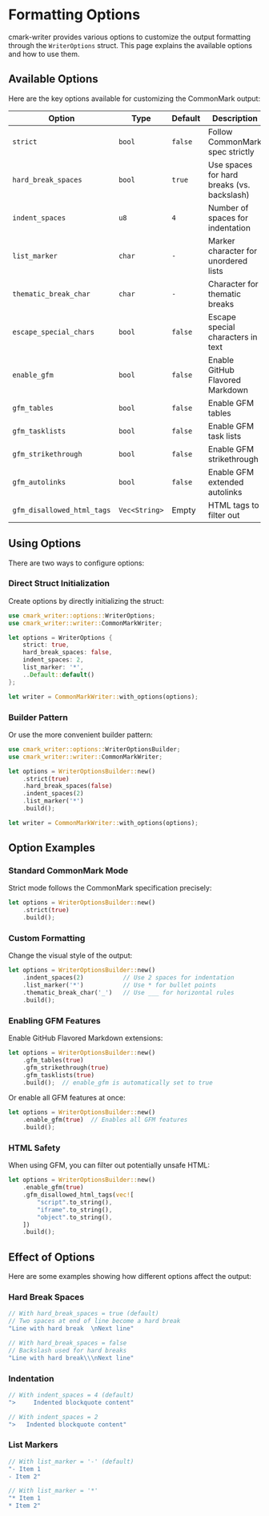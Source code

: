 # Formatting Options

cmark-writer provides various options to customize the output formatting through the `WriterOptions` struct. This page explains the available options and how to use them.

## Available Options

Here are the key options available for customizing the CommonMark output:

| Option | Type | Default | Description |
|--------|------|---------|-------------|
| `strict` | `bool` | `false` | Follow CommonMark spec strictly |
| `hard_break_spaces` | `bool` | `true` | Use spaces for hard breaks (vs. backslash) |
| `indent_spaces` | `u8` | `4` | Number of spaces for indentation |
| `list_marker` | `char` | `-` | Marker character for unordered lists |
| `thematic_break_char` | `char` | `-` | Character for thematic breaks |
| `escape_special_chars` | `bool` | `false` | Escape special characters in text |
| `enable_gfm` | `bool` | `false` | Enable GitHub Flavored Markdown |
| `gfm_tables` | `bool` | `false` | Enable GFM tables |
| `gfm_tasklists` | `bool` | `false` | Enable GFM task lists |
| `gfm_strikethrough` | `bool` | `false` | Enable GFM strikethrough |
| `gfm_autolinks` | `bool` | `false` | Enable GFM extended autolinks |
| `gfm_disallowed_html_tags` | `Vec<String>` | Empty | HTML tags to filter out |

## Using Options

There are two ways to configure options:

### Direct Struct Initialization

Create options by directly initializing the struct:

```rust
use cmark_writer::options::WriterOptions;
use cmark_writer::writer::CommonMarkWriter;

let options = WriterOptions {
    strict: true,
    hard_break_spaces: false,
    indent_spaces: 2,
    list_marker: '*',
    ..Default::default()
};

let writer = CommonMarkWriter::with_options(options);
```

### Builder Pattern

Or use the more convenient builder pattern:

```rust
use cmark_writer::options::WriterOptionsBuilder;
use cmark_writer::writer::CommonMarkWriter;

let options = WriterOptionsBuilder::new()
    .strict(true)
    .hard_break_spaces(false)
    .indent_spaces(2)
    .list_marker('*')
    .build();

let writer = CommonMarkWriter::with_options(options);
```

## Option Examples

### Standard CommonMark Mode

Strict mode follows the CommonMark specification precisely:

```rust
let options = WriterOptionsBuilder::new()
    .strict(true)
    .build();
```

### Custom Formatting

Change the visual style of the output:

```rust
let options = WriterOptionsBuilder::new()
    .indent_spaces(2)           // Use 2 spaces for indentation
    .list_marker('*')           // Use * for bullet points
    .thematic_break_char('_')   // Use ___ for horizontal rules
    .build();
```

### Enabling GFM Features

Enable GitHub Flavored Markdown extensions:

```rust
let options = WriterOptionsBuilder::new()
    .gfm_tables(true)
    .gfm_strikethrough(true)
    .gfm_tasklists(true)
    .build();  // enable_gfm is automatically set to true
```

Or enable all GFM features at once:

```rust
let options = WriterOptionsBuilder::new()
    .enable_gfm(true)  // Enables all GFM features
    .build();
```

### HTML Safety

When using GFM, you can filter out potentially unsafe HTML:

```rust
let options = WriterOptionsBuilder::new()
    .enable_gfm(true)
    .gfm_disallowed_html_tags(vec![
        "script".to_string(),
        "iframe".to_string(),
        "object".to_string(),
    ])
    .build();
```

## Effect of Options

Here are some examples showing how different options affect the output:

### Hard Break Spaces

```rust
// With hard_break_spaces = true (default)
// Two spaces at end of line become a hard break
"Line with hard break  \nNext line"

// With hard_break_spaces = false
// Backslash used for hard breaks
"Line with hard break\\\nNext line"
```

### Indentation

```rust
// With indent_spaces = 4 (default)
">     Indented blockquote content"

// With indent_spaces = 2
">   Indented blockquote content"
```

### List Markers

```rust
// With list_marker = '-' (default)
"- Item 1
- Item 2"

// With list_marker = '*'
"* Item 1
* Item 2"
```
